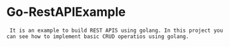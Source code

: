 # Go-RestAPIExample

     It is an example to build REST APIS using golang. In this project you can see how to implement basic CRUD operatios using golang.

